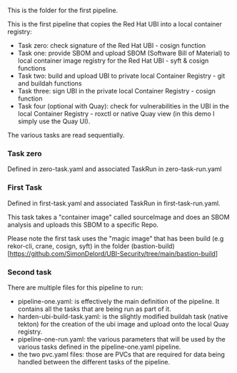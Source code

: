 This is the folder for the first pipeline.

This is the first pipeline that copies the Red Hat UBI into a local container registry:

- Task zero: check signature of the Red Hat UBI - cosign function
- Task one: provide SBOM and upload SBOM (Software Bill of Material) to local container image registry for the Red Hat UBI - syft & cosign functions
- Task two: build and upload UBI to private local Container Registry - git and buildah functions
- Task three: sign UBI in the private local Container Registry - cosign function
- Task four (optional with Quay): check for vulnerabilities in the UBI in the local Container Registry - roxctl or native Quay view (in this demo I simply use the Quay UI).

The various tasks are read sequentially.

### Task zero
Defined in zero-task.yaml and associated TaskRun in zero-task-run.yaml



### First Task

Defined in first-task.yaml and associated TaskRun in first-task-run.yaml.

This task takes a "container image" called sourceImage and does an SBOM analysis and uploads this SBOM to a specific Repo.

Please note the first task uses the "magic image" that has been build (e.g rekor-cli, crane, cosign, syft) in the folder (bastion-build)[https://github.com/SimonDelord/UBI-Security/tree/main/bastion-build]

### Second task


There are multiple files for this pipeline to run:
 - pipeline-one.yaml: is effectively the main definition of the pipeline. It contains all the tasks that are being run as part of it.
 - harden-ubi-build-task.yaml: is the slightly modified buildah task (native tekton) for the creation of the ubi image and upload onto the local Quay registry.
 - pipeline-one-run.yaml: the various parameters that will be used by the various tasks defined in the pipeline-one.yaml pipeline.
 - the two pvc.yaml files: those are PVCs that are required for data being handled between the different tasks of the pipeline.
